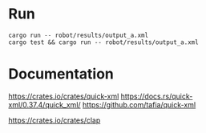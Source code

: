 
# Run

    cargo run -- robot/results/output_a.xml
    cargo test && cargo run -- robot/results/output_a.xml

# Documentation

https://crates.io/crates/quick-xml
https://docs.rs/quick-xml/0.37.4/quick_xml/
https://github.com/tafia/quick-xml

https://crates.io/crates/clap
